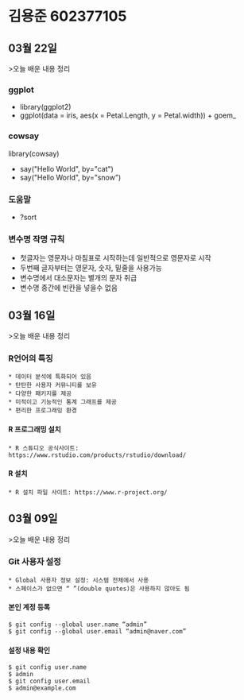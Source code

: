 # 김용준 602377105
<h2>03월 22일</h2>
>오늘 배운 내용 정리

### ggplot
   * library(ggplot2)
   * ggplot(data = iris, aes(x = Petal.Length, y = Petal.width)) + goem_

### cowsay
library(cowsay)

   * say("Hello World", by="cat")
   * say("Hello World", by="snow")

### 도움말
   * ?sort

### 변수명 작명 규칙
   * 첫글자는 영문자나 마침표로 시작하는데 일반적으로 영문자로 시작
   * 두번째 글자부터는 영문자, 숫자, 밑줄을 사용가능
   * 변수명에서 대소문자는 별개의 문자 취급
   * 변수명 중간에 빈칸을 넣을수 없음

<h2>03월 16일</h2>
>오늘 배운 내용 정리

### R언어의 특징
    * 데이터 분석에 특화되어 있음
    * 탄탄한 사용자 커뮤니티를 보유
    * 다양한 패키지를 제공
    * 미적이고 기능적인 통계 그래프를 제공
    * 편리한 프로그래밍 환경
    
#### R 프로그래밍 설치
    * R 스튜디오 공식사이트: https://www.rstudio.com/products/rstudio/download/

#### R 설치
    * R 설치 파일 사이트: https://www.r-project.org/
<h2>03월 09일</h2>
>오늘 배운 내용 정리

### Git 사용자 설정
    * Global 사용자 정보 설정: 시스템 전체에서 사용
    * 스페이스가 없으면 “ ”(double quotes)은 사용하지 않아도 됨
#### 본인 계정 등록
    $ git config --global user.name “admin”
    $ git config --global user.email “admin@naver.com”
    
#### 설정 내용 확인
    $ git config user.name
    $ admin
    $ git config user.email
    $ admin@example.com
    
